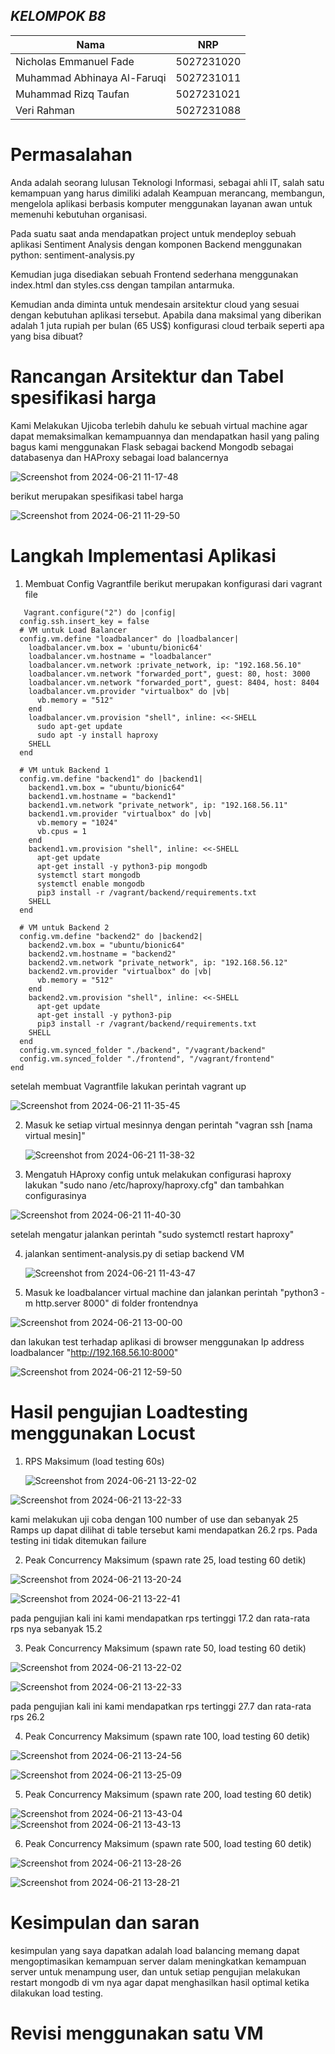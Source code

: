 

 ## ***KELOMPOK B8***
  | Nama      | NRP         |
  |-----------|-------------|
  | Nicholas Emmanuel Fade   | 5027231020  |
  | Muhammad Abhinaya Al-Faruqi  | 5027231011  |  
  | Muhammad Rizq Taufan | 5027231021  |
  | Veri Rahman | 5027231088 |

# Permasalahan

Anda adalah seorang lulusan Teknologi Informasi, sebagai ahli IT, salah satu kemampuan yang harus dimiliki adalah Keampuan merancang, membangun, mengelola aplikasi berbasis komputer menggunakan layanan awan untuk memenuhi kebutuhan organisasi.

Pada suatu saat anda mendapatkan project untuk mendeploy sebuah aplikasi Sentiment Analysis dengan komponen Backend menggunakan python: sentiment-analysis.py 

Kemudian juga disediakan sebuah Frontend sederhana menggunakan index.html dan styles.css dengan tampilan antarmuka.

Kemudian anda diminta untuk mendesain arsitektur cloud yang sesuai dengan kebutuhan aplikasi tersebut. Apabila dana maksimal yang diberikan adalah 1 juta rupiah per bulan (65 US$) konfigurasi cloud terbaik seperti apa yang bisa dibuat?

# Rancangan Arsitektur dan Tabel spesifikasi harga
Kami Melakukan Ujicoba terlebih dahulu ke sebuah virtual machine agar dapat memaksimalkan kemampuannya dan mendapatkan hasil yang paling bagus kami menggunakan Flask sebagai backend Mongodb sebagai databasenya dan HAProxy sebagai load balancernya

![Screenshot from 2024-06-21 11-17-48](https://github.com/freaqbh/fp-tka-b8/assets/123524655/a4b59052-30b8-4807-b68a-8720d083b70e)

berikut merupakan spesifikasi tabel harga

![Screenshot from 2024-06-21 11-29-50](https://github.com/freaqbh/fp-tka-b8/assets/123524655/28f71944-7375-4610-b2cb-39432676f2ea)


# Langkah Implementasi Aplikasi

1. Membuat Config Vagrantfile
   berikut merupakan konfigurasi dari vagrant file
```
   Vagrant.configure("2") do |config|
  config.ssh.insert_key = false
  # VM untuk Load Balancer
  config.vm.define "loadbalancer" do |loadbalancer|
    loadbalancer.vm.box = 'ubuntu/bionic64'
    loadbalancer.vm.hostname = "loadbalancer"
    loadbalancer.vm.network :private_network, ip: "192.168.56.10"
    loadbalancer.vm.network "forwarded_port", guest: 80, host: 3000
    loadbalancer.vm.network "forwarded_port", guest: 8404, host: 8404
    loadbalancer.vm.provider "virtualbox" do |vb|
      vb.memory = "512"
    end
    loadbalancer.vm.provision "shell", inline: <<-SHELL
      sudo apt-get update
      sudo apt -y install haproxy
    SHELL
  end

  # VM untuk Backend 1
  config.vm.define "backend1" do |backend1|
    backend1.vm.box = "ubuntu/bionic64"
    backend1.vm.hostname = "backend1"
    backend1.vm.network "private_network", ip: "192.168.56.11"
    backend1.vm.provider "virtualbox" do |vb|
      vb.memory = "1024"
      vb.cpus = 1
    end
    backend1.vm.provision "shell", inline: <<-SHELL
      apt-get update
      apt-get install -y python3-pip mongodb
      systemctl start mongodb
      systemctl enable mongodb
      pip3 install -r /vagrant/backend/requirements.txt
    SHELL
  end

  # VM untuk Backend 2
  config.vm.define "backend2" do |backend2|
    backend2.vm.box = "ubuntu/bionic64"
    backend2.vm.hostname = "backend2"
    backend2.vm.network "private_network", ip: "192.168.56.12"
    backend2.vm.provider "virtualbox" do |vb|
      vb.memory = "512"
    end
    backend2.vm.provision "shell", inline: <<-SHELL
      apt-get update
      apt-get install -y python3-pip
      pip3 install -r /vagrant/backend/requirements.txt
    SHELL
  end
  config.vm.synced_folder "./backend", "/vagrant/backend"
  config.vm.synced_folder "./frontend", "/vagrant/frontend"
end
```
 setelah membuat Vagrantfile lakukan perintah vagrant up

 ![Screenshot from 2024-06-21 11-35-45](https://github.com/freaqbh/fp-tka-b8/assets/123524655/99c9cfb1-9ef7-4013-b016-f040e833b02a)

2. Masuk ke setiap virtual mesinnya dengan perintah "vagran ssh [nama virtual mesin]"

   
   ![Screenshot from 2024-06-21 11-38-32](https://github.com/freaqbh/fp-tka-b8/assets/123524655/26458342-b9e9-4a37-9f86-62655c57984f)

3. Mengatuh HAproxy config
   untuk melakukan configurasi haproxy lakukan "sudo nano /etc/haproxy/haproxy.cfg" dan tambahkan configurasinya

![Screenshot from 2024-06-21 11-40-30](https://github.com/freaqbh/fp-tka-b8/assets/123524655/704a9401-6c22-4bb1-93de-660a1a0b9dbc)

setelah mengatur jalankan perintah "sudo systemctl restart haproxy"

4. jalankan sentiment-analysis.py di setiap backend VM

   ![Screenshot from 2024-06-21 11-43-47](https://github.com/freaqbh/fp-tka-b8/assets/123524655/4312fb45-4153-42c4-aaa9-c990b81f81f1)

5. Masuk ke loadbalancer virtual machine dan jalankan perintah "python3 -m http.server 8000" di folder frontendnya
  
![Screenshot from 2024-06-21 13-00-00](https://github.com/freaqbh/fp-tka-b8/assets/123524655/4796062c-1645-4b2d-8841-28b6b451def7)

dan lakukan test terhadap aplikasi di browser menggunakan Ip address loadbalancer "http://192.168.56.10:8000"

![Screenshot from 2024-06-21 12-59-50](https://github.com/freaqbh/fp-tka-b8/assets/123524655/5331462e-b046-4bc1-bdf8-688f18dcbf49)


# Hasil pengujian Loadtesting menggunakan Locust

1. RPS Maksimum (load testing 60s)

   ![Screenshot from 2024-06-21 13-22-02](https://github.com/freaqbh/fp-tka-b8/assets/123524655/3bb84657-3d57-4ee3-97cf-459545055d34)
   
![Screenshot from 2024-06-21 13-22-33](https://github.com/freaqbh/fp-tka-b8/assets/123524655/f534b594-1d2f-4177-8fc0-65e8612a8bff)

kami melakukan uji coba dengan 100 number of use dan sebanyak 25 Ramps up dapat dilihat di table tersebut kami mendapatkan 26.2 rps. Pada testing ini tidak ditemukan failure

2. Peak Concurrency Maksimum (spawn rate 25, load testing 60 detik)
   
![Screenshot from 2024-06-21 13-20-24](https://github.com/freaqbh/fp-tka-b8/assets/123524655/7c9e0d6f-c1a1-4afc-be1a-e049aef94e57)

![Screenshot from 2024-06-21 13-22-41](https://github.com/freaqbh/fp-tka-b8/assets/123524655/c3430796-9fda-49c8-92cd-824826574ce3)

pada pengujian kali ini kami mendapatkan rps tertinggi 17.2 dan rata-rata rps nya sebanyak 15.2

3. Peak Concurrency Maksimum (spawn rate 50, load testing 60 detik)

   
![Screenshot from 2024-06-21 13-22-02](https://github.com/freaqbh/fp-tka-b8/assets/123524655/f874a608-ac0a-4001-96ee-4cd8bb71155b)

![Screenshot from 2024-06-21 13-22-33](https://github.com/freaqbh/fp-tka-b8/assets/123524655/034693b2-8080-447e-9516-765e68689040)

pada pengujian kali ini kami mendapatkan rps tertinggi 27.7 dan rata-rata rps 26.2

4. Peak Concurrency Maksimum (spawn rate 100, load testing 60 detik)

   
![Screenshot from 2024-06-21 13-24-56](https://github.com/freaqbh/fp-tka-b8/assets/123524655/13116706-75c0-47bf-96bf-39671702932e)

![Screenshot from 2024-06-21 13-25-09](https://github.com/freaqbh/fp-tka-b8/assets/123524655/75ae91d0-bd8e-4569-9718-29423b373c6c)

5. Peak Concurrency Maksimum (spawn rate 200, load testing 60 detik)

   
![Screenshot from 2024-06-21 13-43-04](https://github.com/freaqbh/fp-tka-b8/assets/123524655/2f851980-e171-4702-97ee-946e4458d39c)
![Screenshot from 2024-06-21 13-43-13](https://github.com/freaqbh/fp-tka-b8/assets/123524655/82f4451e-7a57-4bfd-abbb-d8adaf842269)

6. Peak Concurrency Maksimum (spawn rate 500, load testing 60 detik)
   
![Screenshot from 2024-06-21 13-28-26](https://github.com/freaqbh/fp-tka-b8/assets/123524655/5c32dea8-9544-4696-b0ee-96fbd43bd4d8)

![Screenshot from 2024-06-21 13-28-21](https://github.com/freaqbh/fp-tka-b8/assets/123524655/6077de92-0b8c-4838-8b21-7237f7e273cb)

# Kesimpulan dan saran

kesimpulan yang saya dapatkan adalah load balancing memang dapat mengoptimasikan kemampuan server dalam meningkatkan kemampuan server untuk menampung user, dan untuk setiap pengujian melakukan restart mongodb di vm nya agar dapat menghasilkan hasil optimal ketika dilakukan load testing. 


# Revisi menggunakan satu VM

